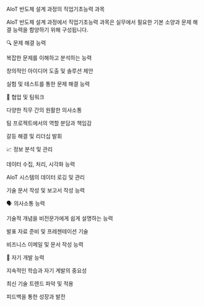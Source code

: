 AIoT 반도체 설계 과정의 직업기초능력 과목

AIoT 반도체 설계 과정에서 직업기초능력 과목은 실무에서 필요한 기본 소양과 문제 해결 능력을 함양하기 위해 구성됩니다.

🔍 문제 해결 능력

복잡한 문제를 이해하고 분석하는 능력

창의적인 아이디어 도출 및 솔루션 제안

실험 및 테스트를 통한 문제 해결 능력

🤝 협업 및 팀워크

다양한 직무 간의 원활한 의사소통

팀 프로젝트에서의 역할 분담과 책임감

갈등 해결 및 리더십 발휘

📈 정보 분석 및 관리

데이터 수집, 처리, 시각화 능력

AIoT 시스템의 데이터 로깅 및 관리

기술 문서 작성 및 보고서 작성 능력

🗣️ 의사소통 능력

기술적 개념을 비전문가에게 쉽게 설명하는 능력

발표 자료 준비 및 프레젠테이션 기술

비즈니스 이메일 및 문서 작성 능력

🌱 자기 개발 능력

지속적인 학습과 자기 계발의 중요성

최신 기술 트렌드 파악 및 적용

피드백을 통한 성장과 발전
